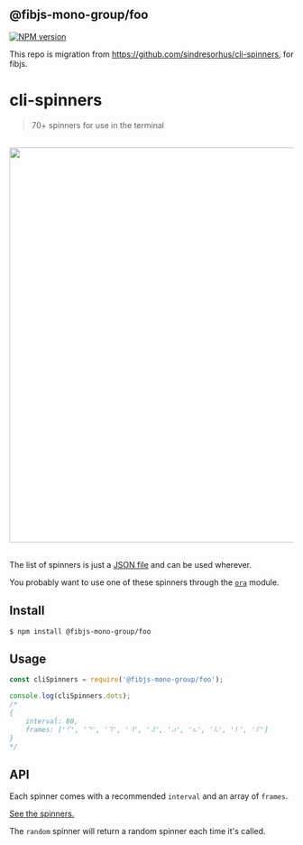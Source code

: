 ## @fibjs-mono-group/foo

[![NPM version](https://img.shields.io/npm/v/@fibjs-mono-group/foo.svg)](https://www.npmjs.org/package/@fibjs-mono-group/foo)

This repo is migration from https://github.com/sindresorhus/cli-spinners, for fibjs.

# cli-spinners

> 70+ spinners for use in the terminal

<p align="center">
	<br>
	<img width="700" src="screenshot.svg">
	<br>
	<br>
</p>

The list of spinners is just a [JSON file](spinners.json) and can be used wherever.

You probably want to use one of these spinners through the [`ora`](https://github.com/sindresorhus/ora) module.

## Install

```
$ npm install @fibjs-mono-group/foo
```

## Usage

```js
const cliSpinners = require('@fibjs-mono-group/foo');

console.log(cliSpinners.dots);
/*
{
	interval: 80,
	frames: ['⠋', '⠙', '⠹', '⠸', '⠼', '⠴', '⠦', '⠧', '⠇', '⠏']
}
*/
```

## API

Each spinner comes with a recommended `interval` and an array of `frames`.

[See the spinners.](spinners.json)

The `random` spinner will return a random spinner each time it's called.


